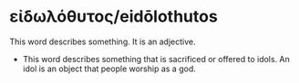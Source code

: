 # εἰδωλόθυτος/eidōlothutos
This word describes something. It is an adjective.

* This word describes something that is sacrificed or offered to idols. An idol is an object that people worship as a god.
